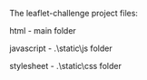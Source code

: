The leaflet-challenge project files:


html - main folder

javascript - .\static\js folder

stylesheet - .\static\css folder
